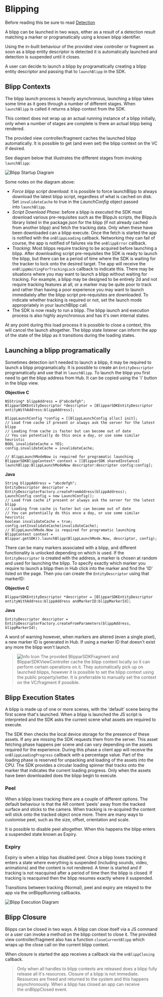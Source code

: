 # Blipping

Before reading this be sure to read [Detection](detection.md)

A blipp can be launched in two ways, either as a result of a detection result matching a marker or programatically using a known blipp identifier.

Using the in-built behaviour of the provided view controller or fragment as soon as a blipp entity descriptor is detected it is automatically launched and detection is suspended until it closes.

A user can decide to launch a blipp by programatically creating a blipp entity descriptor and passing that to `launchBlipp` in the SDK.

## Blipp Contexts

The blipp launch process is heavily asynchronous, launching a blipp takes some time as it goes through a number of different stages. When `launchBlipp` is called it returns a blipp context from the SDK.

This context does not wrap up an actual running instance of a blipp initially, only when a number of stages are complete is there an actual blipp being rendered. 

The provided view controller/fragment caches the launched blipp automatically. It is possible to get (and even set) the blipp context on the VC if desired. 

See diagram below that illustrates the different stages from invoking `launchBlipp`:

![Blipp Startup Diagram](https://blippar-devportal-dev.s3.amazonaws.com/media/uploads/blipp-startup-diagram-1.png)

Some notes on the diagram above:

* _Force blipp script download_: it is possible to force launchBlipp to always download the latest blipp script, regardless of what is cached on disk. Set `invalidateCache` to true in the _LaunchConfig_ object passed into `launchBlipp`.
* _Script Download Phase_: before a blipp is executed the SDK must download various pre-requisites such as the BlippJs scripts, the BlippJs library listed in the package.json for the blipp (if not already cached from another blipp) and fetch the tracking data. Only when these have been downloaded can a blipp execute. Once the fetch is started the app is notified with the `onBlippLoading` callback. Networking they can fail of course, the app is notified of failures via the `onBlippError` callback.
* _Tracking_: Most blipps require tracking to be acquired before launching a blipp. After downloading script pre-requisites the SDK is ready to launch the blipp, but there can be a period of time where the SDK is waiting for the tracker to lock onto the desired target. The app will receive the `onBlippWaitingForTrackingLock` callback to indicate this. There may be situations where you may want to launch a blipp without waiting for tracking. For example, a blipp may be designed to be entirely 2d and not require tracking features at all, or a marker may be quite poor to track and rather than having a poor experience you may want to launch immediately after the blipp script pre-requisites are downloaded. To indicate whether tracking is required or not, set the launch mode appropriately in your launchBlipp call.
* The SDK is now ready to run a blipp. The blipp launch and execution process is also highly asynchronous and has it's own internal states. 

At any point during this load process it is possible to close a context, this will cancel the launch altogether. The blipp state listener can inform the app of the state of the blipp as it transitions during the loading states.

## Launching a blipp programatically

Sometimes detection isn't needed to launch a blipp, it may be required to launch a blipp programatically. It is possible to create an `EntityDescriptor` programatically and use that in `launchBlipp`. To launch the blipp you first need to get the blipp address from Hub. It can be copied using the 'i' button in the blipp view.

**Objective C**

    NSString* blippAddress = @"abcdefgh";
    BlipparSDKEntityDescriptor *descriptor = [BlipparSDKEntityDescriptor entityWithAddress:blippAddress];
           
    BlippLaunchConfig *config = [[BlippLaunchConfig alloc] init];
    // Load from cache if present or always ask the server for the latest blipp
    // Loading from cache is faster but can become out of date
    // You can potentially do this once a day, or use some similar heuristic
    BOOL invalidateCache = YES;
    config.invalidateCache = invalidateCache;

    // BlippLaunchModeNow is required for programatic launching
    BlipparSDKBlippContext* context = [[BlipparSDK sharedInstance] launchBlipp:BlippLaunchModeNow descriptor:descriptor config:config];

**Java**

    String blippAddress = "abcdefgh";
    EntityDescriptor descriptor = EntityDescriptorFactory.createFromAddress(blippAddress);
    LaunchConfig config = new LaunchConfig();
    // Load from cache if present or always ask the server for the latest blipp
    // Loading from cache is faster but can become out of date
    // You can potentially do this once a day, or use some similar heuristic
    boolean invalidateCache = true;
    config.setInvalidateCache(invalidateCache);
    // BlippLaunchMode.Now is required for programatic launching
    BlippContext context = Blippar.getSDK().launchBlipp(BlippLaunchMode.Now, descriptor, config);

There can be many markers associated with a blipp, and different functionality is unlocked depending on which is used. If the `EntityDescriptor` is created with the address, a marker is chosen at random and used for launching the blipp. To specify exactly which marker you require to launch a blipp then in Hub click into the marker and find the 'ID' listed on the page. Then you can create the `EntityDescriptor` using that markerID:

**Objective C**

    BlipparSDKEntityDescriptor *descriptor = [BlipparSDKEntityDescriptor entityWithAddress:blippAddress andMarkerID:blippMarkerId];

**Java**

    EntityDescriptor descriptor = EntityDescriptorFactory.createFromParameters(blippAddress, blippMarkerId);

A word of warning however, when markers are altered (even a single pixel), a new marker ID is generated in Hub. If using a marker ID that doesn't exist any more the blipp won't launch.

>![Info Icon](https://blippar-devportal-dev.s3.amazonaws.com/media/uploads/BlipparSDK_Info.png)  The provided BlipparSDKFragment and BlipparSDKViewController cache the blipp context locally so it can perform certain operations on it. They automatically pick up on launched blipps, however it is possible to set the blipp context using the public property/setter. It is preferrable to manually set the context on the VC/fragment if possible.

## Blipp Execution States

A blipp is made up of one or more scenes, with the 'default' scene being the first scene that's launched. When a blipp is launched the JS script is interpreted and the SDK asks the current scene what assets are required to execute. 

The SDK then checks the local device storage for the presence of these assets. If any are missing the SDK requests them from the server. This asset fetching phase happens per scene and can vary depending on the assets required for the experience. During this phase a client app will receive the `onBlippLoadingProgress` callback with a percentage value. Part of the loading phase is reserved for unpacking and loading of the assets into the CPU. The SDK provides a circular loading spinner that tracks onto the marker that indicates the current loading progress. Only when the assets have been downloaded does the blipp begin to execute. 

### Peel

When a blipp loses tracking there are a couple of different options. The default behaviour is that the AR content 'peels' away from the tracked surface and sticks to the camera. When tracking is re-acquired the content will stick onto the tracked object once more. There are many ways to customise peel, such as the size, offset, orientation and scale.

It is possible to disable peel altogether. When this happens the blipp enters a suspended state known as Expiry.

### Expiry

Expiry is when a blipp has disabled peel. Once a blipp loses tracking it enters a state where everything is suspended (including sounds, video, animations) and the content is not rendered. A timer is started and if tracking is not reacquired after a period of time then the blipp is closed. If tracking is reacquired then the blipp resumes exactly where it suspended.

Transitions between tracking (Normal), peel and expiry are relayed to the app via the onBlippRunning callbacks.

![Blipp Execution Diagram](https://blippar-devportal-dev.s3.amazonaws.com/media/uploads/blipp-execution-sequence-1.png)

## Blipp Closure

Blipps can be closed in two ways. A blipp can close itself via a JS command or a user can invoke a method on the blipp context to close it. The provided view controller/fragment also has a function `closeCurrentBlipp` which wraps up the close call on the current blipp context.  

When closure is started the app receives a callback via the `onBlippClosing` callback.

> Only when all handles to blipp contexts are released does a blipp fully release all it's resources. Closure of a blipp is not immediate. Resources are freed and returned to the system and this happens asynchronously. When a blipp has closed an app can receive the onBlippClosed event.

